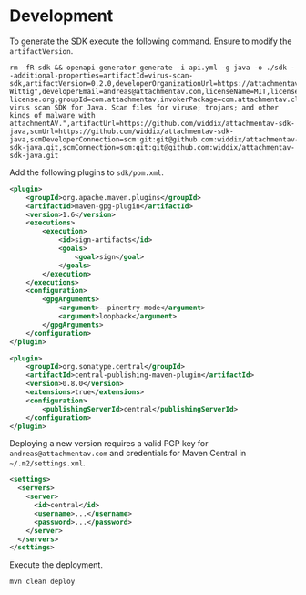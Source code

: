 # Development

To generate the SDK execute the following command. Ensure to modify the `artifactVersion`.

```
rm -fR sdk && openapi-generator generate -i api.yml -g java -o ./sdk --additional-properties=artifactId=virus-scan-sdk,artifactVersion=0.2.0,developerOrganizationUrl=https://attachmentav.com,developerOrganization=attachmentAV,developerName="Andreas Wittig",developerEmail=andreas@attachmentav.com,licenseName=MIT,licenseUrl=https://mit-license.org,groupId=com.attachmentav,invokerPackage=com.attachmentav.client,apiPackage=com.attachmentav.api,modelPackage=com.attachmentav.model,artifactDescription="A virus scan SDK for Java. Scan files for viruse; trojans; and other kinds of malware with attachmentAV.",artifactUrl=https://github.com/widdix/attachmentav-sdk-java,scmUrl=https://github.com/widdix/attachmentav-sdk-java,scmDeveloperConnection=scm:git:git@github.com:widdix/attachmentav-sdk-java.git,scmConnection=scm:git:git@github.com:widdix/attachmentav-sdk-java.git
```

Add the following plugins to `sdk/pom.xml`.

```xml
<plugin>
    <groupId>org.apache.maven.plugins</groupId>
    <artifactId>maven-gpg-plugin</artifactId>
    <version>1.6</version>
    <executions>
        <execution>
            <id>sign-artifacts</id>
            <goals>
                <goal>sign</goal>
            </goals>
        </execution>
    </executions>
    <configuration>
        <gpgArguments>
            <argument>--pinentry-mode</argument>
            <argument>loopback</argument>
        </gpgArguments>
    </configuration>
</plugin>

<plugin>
    <groupId>org.sonatype.central</groupId>
    <artifactId>central-publishing-maven-plugin</artifactId>
    <version>0.8.0</version>
    <extensions>true</extensions>
    <configuration>
        <publishingServerId>central</publishingServerId>
    </configuration>
</plugin>
```

Deploying a new version requires a valid PGP key for `andreas@attachmentav.com` and credentials for Maven Central in `~/.m2/settings.xml`.

```xml
<settings>
  <servers>
    <server>
      <id>central</id>
      <username>...</username>
      <password>...</password>
    </server>
  </servers>
</settings>
```

Execute the deployment.

```
mvn clean deploy
```